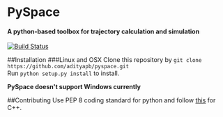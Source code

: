 # PySpace
**A python-based toolbox for trajectory calculation and simulation** <br><br>
[![Build Status](https://travis-ci.com/adityapb/pyspace.svg?token=cRaLayDadtZBxrGbfQPp&branch=master)](https://travis-ci.com/adityapb/pyspace) <br>

##Installation
###Linux and OSX
Clone this repository by `git clone https://github.com/adityapb/pyspace.git` <br>
Run `python setup.py install` to install.

**PySpace doesn't support Windows currently**

##Contributing
Use PEP 8 coding standard for python and follow [this](https://users.ece.cmu.edu/~eno/coding/CppCodingStandard.html) for C++. 

